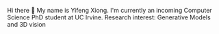 Hi there 👋
My name is Yifeng Xiong. I'm currently an incoming Computer Science PhD student at UC Irvine.
Research interest: Generative Models and 3D vision
